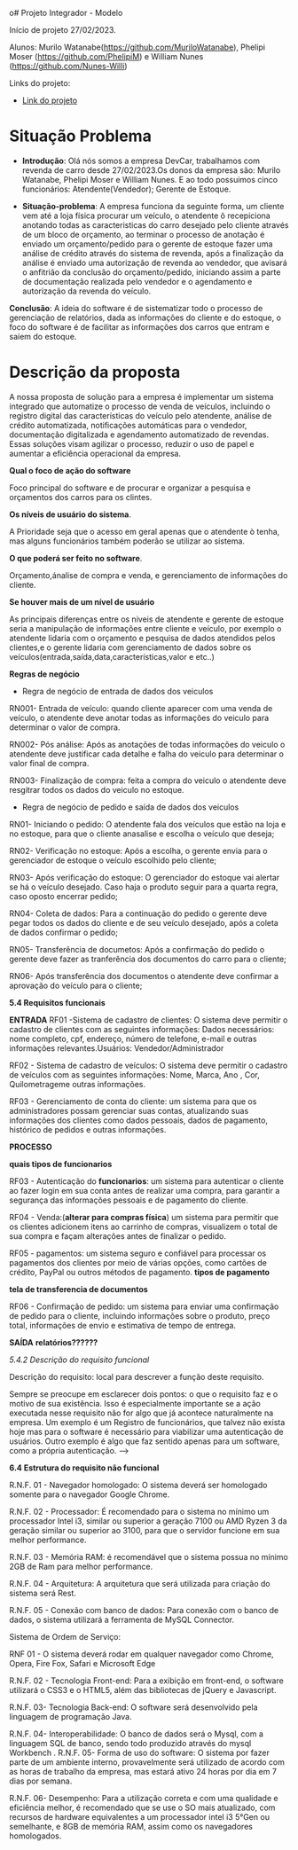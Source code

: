 o# Projeto Integrador - Modelo

Início de projeto 27/02/2023.

Alunos: Murilo Watanabe(https://github.com/MuriloWatanabe), Phelipi Moser (https://github.com/PhelipiM) e William Nunes (https://github.com/Nunes-Willi)

Links do projeto:

-   [Link do projeto](https://github.com/MuriloWatanabe/pi_modelo)

<!-- # Como usar esse modelo para o Projeto Integrador

1. Faça um fork desse repositório para a sua conta do GitHub.
2. Clone o repositório para o seu computador.
3. Abra o arquivo README.md no seu editor de texto favorito (recomendamos o [Visual Studio Code](https://code.visualstudio.com/)).
4. Tenha instalada a extensão [Markdown All in One](https://marketplace.visualstudio.com/items?itemName=yzhang.markdown-all-in-one) no seu editor de texto.
5. Edite o arquivo README.md com as informações do seu projeto.
   

# Desenvolvimento

-   As equipes serão avaliadas por cada etapa da documentação e entregas realizadas.
-   Cada equipe deverá escolher um sistema para o desenvolvimento das atividades, a partir dos modelos apresentados.

# Modelos de Sistemas

**Nessa parte a equipe deve escolher um dos modelos de sistemas para desenvolver o projeto. Ao escolher, escreva uma breve descrição do sistema e o motivo da escolha e pode apagar os outros modelos.**

## 1- Ponto de Vendas (PDV)

**Gerenciamento de vendas para uma padaria**

O nosso cliente, Sr. Genival, tem uma padaria de bairro chamada padaria Pão Genial e, devido a qualidade de seus produtos, ela está crescendo rapidamente. Recentemente, ele contratou mais funcionários para atendimento, caixa, panificação, etc.
Assim, atualmente, ele consegue concentrar seus esforços para melhorar a gestão da padaria. Para isso, ele quer instalar um sistema de controle de vendas que permita ao caixa lançar as vendas realizadas. Como sua intenção
é melhorar a gestão do negócio, é muito importante que ele consiga ter
relatórios, como por exemplo, de vendas.

## 2- Empréstimo

**Gerenciamento de uma biblioteca**

Uma ONG, chamada Sala Arco Íris, ajuda crianças de baixa renda em sua educação básica. Atualmente, recebeu uma doação de mais de 1000 livros e está montando a sua biblioteca. Eles querem emprestar os livros para as crianças e os pais das crianças. Apesar de
terem um computador e as estantes necessárias à disposição nessa nova biblioteca, não possuem verba suficiente para um leitor de impressão digital ou para produção
de carteirinhas para todas as crianças. Para isso, eles precisam de um sistema que gerencie todo o acervo, empréstimos, livros disponíveis, etc. mas que isso ocorra de maneira simples e sem necessidade de novos gastos. Também é importante que haja relatórios, permitindo o controle dos empréstimos e dos livros disponíveis no acervo.

## 3- Ordem de Serviço (O.S.)

**Manutenção de computadores**

Sr. Sálvio, nosso cliente, fez um curso de manutenção de celulares e smartphones e decidiu abrir um negócio, onde ele é responsável pelos consertos e sua esposa Marília realiza os atendimentos aos clientes. Com sua visão empreendedora, ele sentiu a necessidade de um software que auxilie
sua esposa nas tarefas diárias. Para isso, ele deseja um sistema que gerencie os clientes, orçamentos, serviços e retirada dos equipamentos. Sendo um negócio pequeno, é muito importante que ele consiga ter relatórios que lhe ajudem na gestão da
empresa, como dos status dos serviços. -->

# Situação Problema

<!-- **Nessa parte a equipe deve descrever a situação problema que será resolvida pelo sistema. O texto abaixo descreve o que essa etapa deve conter e pode ser apagado depois.**

![Ciclo da Venda](docs/ciclo_da_venda.webp "Ciclo da Venda")

Descrevem o que acontece atualmente na empresa em um contexto global,
abordando o funcionamento da empresa como um todo, não apenas os “problemas” que lá ocorrem.

Sabendo disso, seu papel é **detalhar o funcionamento da empresa escolhida na
atualidade, ou seja, antes de seu novo software**, usando como base a situação que passamos, mas aprofundando os detalhes de como as coisas acontecem.

-   Pesquise sobre empresas do ramo escolhido
    para entender como funcionam;
-   Aproveite seus conhecimentos previamente adquiridos na área da empresa que escolheu, se houver;
-   Simule uma situação real. Lembre-se que são
    propostas com empresas fictícias, sendo assim,
    você terá que tomar certas decisões sobre como
    a empresa funciona em relação às coisas que
    não estão definidas no documento base (por
    exemplo, no caso da padaria, dizemos que seu
    Genival contratou mais funcionários, mas saber
    quantos e o que fazem pode ser relevante para o software), então tente “visualizar” a
    empresa funcionando, como se você estivesse lá acompanhando o dia-a-dia;

Seguindo essas dicas, você deve ser capaz de descrever o dia-a-dia da empresa selecionada. E para ajudar na organização do texto, indicamos uma abordagem em 3 etapas: -->

-   **Introdução**: Olá nós somos a empresa DevCar, trabalhamos com revenda de carro desde 27/02/2023.Os donos da empresa são: Murilo Watanabe, Phelipi Moser e William Nunes. E ao todo possuimos cinco funcionários: Atendente(Vendedor); Gerente de  Estoque.
  
-   **Situação-problema**: <!--Aborde em detalhes como a empresa funciona, procurando seguir umaordem lógica dos acontecimentos e organizando parágrafos diferentes para cada coisa diferente que for explicar (como faria em uma redação);--> A empresa funciona da seguinte forma, um cliente vem até a loja física procurar um veículo, o atendente ô recepiciona anotando todas as caracteristicas do carro desejado pelo cliente através de um bloco de orçamento, ao terminar o processo de anotação é enviado um orçamento/pedido para o gerente de estoque fazer uma análise de crédito através do sistema de revenda, após a finalização da análise é enviado uma autorização de revenda ao vendedor, que avisará o anfitrião da conclusão do orçamento/pedido, iniciando assim a parte de documentação realizada pelo vendedor e o agendamento e autorização da revenda do veículo.
  
   **Conclusão**: <!--tenha um parágrafo de conclusão focando nos problemas que você notou dentro da situação problema analisada e aponte brevemente como um software poderia ajudar a resolvê-los.;--> A ideia do software é de sistematizar todo o processo de gerenciação de relatórios, dada as informações do cliente e do estoque, o foco do software é de facilitar as informações dos carros que entram e saiem do estoque.

# Descrição da proposta

A nossa proposta de solução para a empresa é implementar um sistema integrado que automatize o processo de venda de veículos, incluindo o registro digital das características do veículo pelo atendente, análise de crédito automatizada, notificações automáticas para o vendedor, documentação digitalizada e agendamento automatizado de revendas. Essas soluções visam agilizar o processo, reduzir o uso de papel e aumentar a eficiência operacional da empresa.
<!-- Após entender o problema, proponha uma solução que será útil nos aspectos de dificuldade encontrados. Assim, aqui você deverá **explicar de maneira resumida, e preferencialmente mais textual, como o software funcionará**. Pense nesse texto como uma **introdução ao seu cliente** do que você pretende fazer por ele, para que ele confirme se realmente está dentro do
desejado e permita sua continuidade.

**Alguns pontos importantes a se destacar são:** -->

  **Qual o foco de ação do software**
  
  Foco principal do software e de procurar e organizar a pesquisa e orçamentos dos carros para os clintes.  <!--relacionado com os problemas levantados na análise da situação-problema. O que realmente o software vai fazer. Por exemplo, o foco de ação do Gmail é permitir o envio e recebimento de e-mails. -->

**Os níveis de usuário do sistema**. 
   
   A Prioridade seja que o acesso em geral apenas que o atendente ò tenha, mas alguns funcionários também poderão se utilizar ao sistema.  <!--Somente o gestor tem acesso? E os funcionários? Talvez seja para ambos, ou para funcionários de cargos diferentes, etc.-->

**O que poderá ser feito no software**.

Orçamento,ánalise de compra e venda, e gerenciamento de informações do cliente.
<!-- Apenas o principal, sem pensar em
    telas ou detalhes específicos, pois isso será feito em outro momento. -->

 **Se houver mais de um nível de usuário**

 As principais diferenças entre os niveis de atendente e gerente de estoque seria a manipulação de informações entre cliente e veículo, por exemplo o atendente lidaria com o orçamento e pesquisa de dados atendidos pelos clientes,e o gerente lidaria com gerenciamento de dados sobre os veículos(entrada,saída,data,características,valor e etc..)
 <!-- ressaltar as diferenças entre
        eles na descrição da proposta.

Tenha em mente que essa é uma etapa relativamente breve. Não é necessário um texto gigantesco, apenas dar uma noção do funcionamento do sistema. Mais adiante
miprecisaremos ser bem detalhistas, todavia agora a intenção é apenas fazer algo que permita ao cliente nos dizer se estamos no caminho certo. -->


**Regras de negócio**



 - Regra de negócio de entrada de dados dos veiculos 

RN001- Entrada de veículo: quando cliente aparecer com uma venda de veículo, o atendente deve anotar todas as informações do veiculo para determinar o valor de compra.

RN002- Pós análise: Após as anotações de todas informações do veiculo o atendente deve justificar cada detalhe e falha do veiculo para determinar o valor final de compra.

RN003- Finalização de compra: feita a compra do veiculo o atendente deve resgitrar todos os dados do veiculo no estoque.
   
 - Regra de negócio de pedido e saída de dados dos veiculos 
  
RN01- Iniciando o pedido: O atendente fala dos veículos que estão na loja e no estoque, para que o cliente anasalise e escolha o veículo que deseja;

RN02- Verificação no estoque: Após a escolha, o gerente envia para o gerenciador de estoque o veículo escolhido pelo cliente;

RN03- Após verificação do estoque: O gerenciador do estoque vai alertar se há o veículo desejado. Caso haja o produto seguir para a quarta regra, caso oposto encerrar pedido;

RN04- Coleta de dados: Para a continuação do pedido o gerente deve pegar todos os dados do cliente e de seu veículo desejado, após a coleta de dados confirmar o pedido;

RN05- Transferência de documetos: Após a confirmação do pedido o gerente deve fazer as tranferência dos documentos do carro para o cliente;

RN06- Após transferência dos documentos o atendente deve confirmar a aprovação do veículo para o cliente;


<!-- RN006- Esteja presente nas redes sociais: Use as redes sociais para divulgar seus carros e manter seus clientes informados sobre novidades, promoções e eventos.

RN007- Ofereça financiamento: Para atender às necessidades de todos os clientes, ofereça opções de financiamento e leasing.

RN008- Invista em publicidade: Invista em publicidade em canais estratégicos, como revistas de carros, jornais locais, rádio e televisão.

RN009- Ofereça serviços adicionais: Ofereça serviços adicionais, como seguro de carro, transferência de propriedade, revisões e manutenção.

RN010- Atenda bem seus clientes: Treine sua equipe para atender bem seus clientes e estar sempre disponível para ajudá-los em suas necessidades. A boa reputação e o boca-a-boca são fundamentais para o sucesso de qualquer negócio. -->

**5.4 Requisitos funcionais**

**ENTRADA**
RF01 -Sistema de cadastro de clientes: O sistema deve permitir o cadastro de clientes com as seguintes informações: Dados necessários: nome completo, cpf, endereço, número de telefone, e-mail e outras informações relevantes.Usuários: Vendedor/Administrador

RF02 - Sistema de cadastro de veículos: O sistema deve permitir o cadastro de veículos com as seguintes informações: Nome, Marca, Ano , Cor, Quilometrageme outras informações.

RF03 - Gerenciamento de conta do cliente: um sistema para que os administradores possam gerenciar suas contas, atualizando suas informações dos clientes como dados pessoais, dados de pagamento, histórico de pedidos e outras informações.

**PROCESSO**

**quais tipos de funcionarios**

RF03 - Autenticação do **funcionarios**: um sistema para autenticar o cliente ao fazer login em sua conta antes de realizar uma compra, para garantir a segurança das informações pessoais e de pagamento do cliente.

RF04 - Venda:(**alterar para compras física**) um sistema para permitir que os clientes adicionem itens ao carrinho de compras, visualizem o total de sua compra e façam alterações antes de finalizar o pedido.

RF05 - pagamentos: um sistema seguro e confiável para processar os pagamentos dos clientes por meio de várias opções, como cartões de crédito, PayPal ou outros métodos de pagamento. **tipos de pagamento**


**tela de transferencia de documentos**

RF06 - Confirmação de pedido: um sistema para enviar uma confirmação de pedido para o cliente, incluindo informações sobre o produto, preço total, informações de envio e estimativa de tempo de entrega.


**SAÍDA**
**relatórios??????**

<!-- Um requisito funcional deve ser estruturado da seguinte forma:

Nome do requisito funcional: descrição do requisito.
Dados necessários: dado 1, dado 2, dado 3.
Usuários: todos os níveis de usuário.

*5.4.1 Nome do requisito funcional*

<!-- R.F. 99 - Nome do requisito funcional: é o nome da função que o software terá. Sugerimos, por padronização, que tenha o prefixo R.F. (requisito funcional) seguida da numeração, para melhor identificação do requisito, acrescido do formato “Substantivo + onde será feita a ação”. Por exemplo:

R.F. 01 - Registro de Funcionários
R.F. 15 - Gerenciamento de consultas
R.F. 04 - Débito em conta corrente
Deixe para definir as numerações ao final, tendo em vista que mudanças podem acontecer e não é prático sempre ficar reajustando os números. -->

*5.4.2 Descrição do requisito funcional*

Descrição do requisito: local para descrever a função deste requisito.

Sempre se preocupe em esclarecer dois pontos: o que o requisito faz e o motivo de sua existência. Isso é especialmente importante se a ação executada nesse requisito não for algo que já acontece naturalmente na empresa. Um exemplo é um Registro de funcionários, que talvez não exista hoje mas para o software é necessário para viabilizar uma autenticação de usuários. Outro exemplo é algo que faz sentido apenas para um software, como a própria autenticação. -->

**6.4 Estrutura do requisito não funcional**

R.N.F. 01 - Navegador homologado: O sistema deverá ser homologado somente para o navegador Google Chrome.

R.N.F. 02 - Processador: É recomendado para o sistema no mínimo um processador Intel i3, similar ou superior a geração 7100 ou AMD Ryzen 3 da geração similar ou superior ao 3100, para que o servidor funcione em sua melhor performance.

R.N.F. 03 - Memória RAM: é recomendável que o sistema possua no mínimo 2GB de Ram para melhor performance.

R.N.F. 04 - Arquitetura: A arquitetura que será utilizada para criação do sistema será Rest.

R.N.F. 05 - Conexão com banco de dados: Para conexão com o banco de dados, o sistema utilizará a ferramenta de MySQL Connector.

Sistema de Ordem de Serviço:

RNF 01 - O sistema deverá rodar em qualquer navegador como Chrome, Opera, Fire Fox, Safari e Microsoft Edge

R.N.F. 02 - Tecnologia Front-end: Para a exibição em front-end, o software utilizará o CSS3 e o HTML5, além das bibliotecas de jQuery e Javascript.

R.N.F. 03- Tecnologia Back-end: O software será desenvolvido pela linguagem de programação Java.

R.N.F. 04- Interoperabilidade: O banco de dados será o Mysql, com a linguagem SQL de banco, sendo todo produzido através do mysql Workbench .
R.N.F. 05- Forma de uso do software: O sistema por fazer parte de um ambiente interno, provavelmente será utilizado de acordo com as horas de trabalho da empresa, mas estará ativo 24 horas por dia em 7 dias por semana.

R.N.F. 06- Desempenho: Para a utilização correta e com uma qualidade e eficiência melhor, é recomendado que se use o SO mais atualizado, com recursos de hardware equivalentes a um processador intel i3 5°Gen ou semelhante, e 8GB de memória RAM, assim como os navegadores homologados.